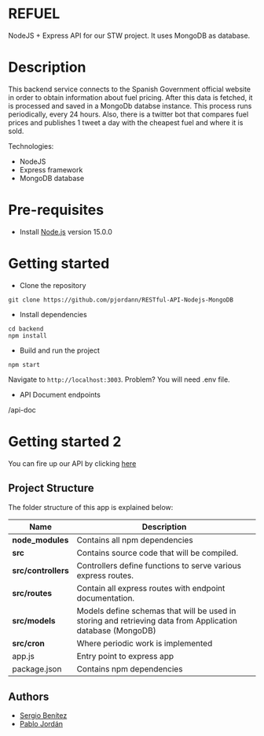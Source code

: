 # REFUEL
NodeJS + Express API for our STW project. It uses MongoDB as database.

# Description
This backend service connects to the Spanish Government official website in order to obtain information about fuel pricing. After this data is fetched, it is processed and saved in a MongoDb databse instance. This process runs periodically, every 24 hours. Also, there is a twitter bot that compares fuel prices and publishes 1 tweet a day with the cheapest fuel and where it is sold.  

Technologies: 
- NodeJS
- Express framework
- MongoDB database

# Pre-requisites

- Install [Node.js](https://nodejs.org/en/) version 15.0.0

# Getting started

- Clone the repository

```
git clone https://github.com/pjordann/RESTful-API-Nodejs-MongoDB
```

- Install dependencies

```
cd backend
npm install
```

- Build and run the project

```
npm start
```

Navigate to `http://localhost:3003`. Problem? You will need .env file.

- API Document endpoints

/api-doc

# Getting started 2

You can fire up our API by clicking [here](https://reloop-back.herokuapp.com/api-doc)

## Project Structure

The folder structure of this app is explained below:

| Name                | Description                                                                                                |
| ------------------- | ---------------------------------------------------------------------------------------------------------- |
| **node_modules**    | Contains all npm dependencies                                                                              |
| **src**             | Contains source code that will be compiled.                                                                |
| **src/controllers** | Controllers define functions to serve various express routes.                                              |
| **src/routes**      | Contain all express routes with endpoint documentation.                                                    |
| **src/models**      | Models define schemas that will be used in storing and retrieving data from Application database (MongoDB) |
| **src/cron**        | Where periodic work is implemented                                                                         |
| app.js              | Entry point to express app                                                                                 |
| package.json        | Contains npm dependencies                                                                                  |

## Authors
* [Sergio Benítez](https://github.com/SergioBenitez755787)
* [Pablo Jordán](https://github.com/pjordann)
